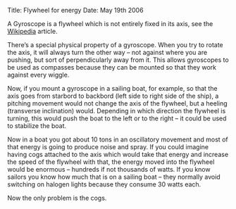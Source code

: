Title: Flywheel for energy
Date: May 19th 2006

A Gyroscope is a flywheel which is not entirely fixed in its axis, see the [Wikipedia](http://en.wikipedia.org/wiki/Gyroscope) article.

There’s a special physical property of a gyroscope. When you try to rotate the axis, it will always turn the other way – not against where you are pushing, but sort of perpendicularly away from it. This allows gyroscopes to be used as compasses because they can be mounted so that they work against every wiggle.

Now, if you mount a gyroscope in a sailing boat, for example, so that the axis goes from starbord to backbord (left side to right side of the ship), a pitching movement would not change the axis of the flywheel, but a heeling (transverse inclination) would. Depending in which direction the flywheel is turning, this would push the boat to the left or to the right – it could be used to stabilize the boat.

Now in a boat you got about 10 tons in an oscillatory movement and most of that energy is going to produce noise and spray. If you could imagine having cogs attached to the axis which would take that energy and increase the speed of the flywheel with that, the energy moved into the flywheel would be enormous – hundreds if not thousands of watts. If you know sailors you know how much that is on a sailing boat – they normally avoid switching on halogen lights because they consume 30 watts each.

Now the only problem is the cogs.